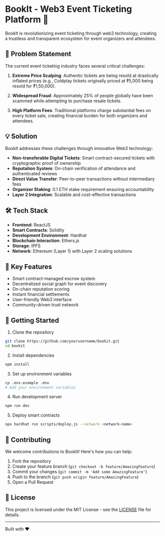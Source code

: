 # BookIt - Web3 Event Ticketing Platform 🎫

BookIt is revolutionizing event ticketing through web3 technology, creating a trustless and transparent ecosystem for event organizers and attendees.

## 🎯 Problem Statement

The current event ticketing industry faces several critical challenges:

1. **Extreme Price Scalping**: Authentic tickets are being resold at drastically inflated prices (e.g., Coldplay tickets originally priced at ₹5,000 being resold for ₹1,50,000).

2. **Widespread Fraud**: Approximately 25% of people globally have been scammed while attempting to purchase resale tickets.

3. **High Platform Fees**: Traditional platforms charge substantial fees on every ticket sale, creating financial burden for both organizers and attendees.

## 💡 Solution

BookIt addresses these challenges through innovative Web3 technology:

- **Non-transferable Digital Tickets**: Smart contract-secured tickets with cryptographic proof of ownership
- **Reputation System**: On-chain verification of attendance and authenticated reviews
- **Direct Value Transfer**: Peer-to-peer transactions without intermediary fees
- **Organizer Staking**: 0.1 ETH stake requirement ensuring accountability
- **Layer 2 Integration**: Scalable and cost-effective transactions

## 🛠️ Tech Stack

- **Frontend**: ReactJS
- **Smart Contracts**: Solidity
- **Development Environment**: Hardhat
- **Blockchain Interaction**: Ethers.js
- **Storage**: IPFS
- **Network**: Ethereum (Layer 1) with Layer 2 scaling solutions

## 🌟 Key Features

- Smart contract-managed escrow system
- Decentralized social graph for event discovery
- On-chain reputation scoring
- Instant financial settlements
- User-friendly Web3 interface
- Community-driven trust network

## 🚀 Getting Started

1. Clone the repository
```bash
git clone https://github.com/yourusername/bookit.git
cd bookit
```

2. Install dependencies
```bash
npm install
```

3. Set up environment variables
```bash
cp .env.example .env
# Add your environment variables
```

4. Run development server
```bash
npm run dev
```

5. Deploy smart contracts
```bash
npx hardhat run scripts/deploy.js --network <network-name>
```

## 🤝 Contributing

We welcome contributions to BookIt! Here's how you can help:

1. Fork the repository
2. Create your feature branch (`git checkout -b feature/AmazingFeature`)
3. Commit your changes (`git commit -m 'Add some AmazingFeature'`)
4. Push to the branch (`git push origin feature/AmazingFeature`)
5. Open a Pull Request


## 📜 License

This project is licensed under the MIT License - see the [LICENSE](LICENSE) file for details.


---

Built with ❤️
